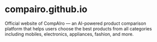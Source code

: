 # compairo.github.io
Official website of CompAIro — an AI-powered product comparison platform that helps users choose the best products from all categories including mobiles, electronics, appliances, fashion, and more.
